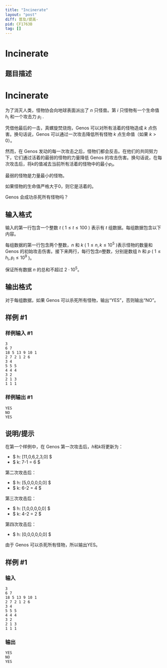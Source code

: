 ```yaml
---
title: "Incinerate"
layout: "post"
diff: 普及/提高-
pid: CF1763B
tag: []
---
```


# Incinerate

## 题目描述

# Incinerate


为了消灭人类，怪物协会向地球表面派出了 $n$ 只怪兽。第 $i$ 只怪物有一个生命值 $h_i$ 和一个攻击力 $p_i$ .

凭借他最后的一击，真螺旋焚烧炮，Genos 可以对所有活着的怪物造成 $k$ 点伤害。换句话说，Genos 可以通过一次攻击降低所有怪物 $k$ 点生命值（如果 $k>0$）。

然而，在 Genos 发动的每一次攻击之后，怪物们都会反击。在他们的共同努力下，它们通过活着的最弱的怪物的力量降低 Genos 的攻击伤害。换句话说，在每次攻击后，将$k$的值减去当前所有活着的怪物中的最小$p_i$。

最弱的怪物是力量最小的怪物。

如果怪物的生命值严格大于0，则它是活着的。

Genos 会成功杀死所有怪物吗？

## 输入格式

输入的第一行包含一个整数 $t$ ( $1 \le t \le 100$ ) 表示有 $t$ 组数据。每组数据包含以下内容。

每组数据的第一行包含两个整数，$n$ 和 $k$ ( $1 \le n, k \le 10^5$ )表示怪物的数量和 Genos 的初始攻击伤害。接下来两行，每行包含$n$整数，分别是数组 $h$ 和 $p$ ( $1 \le h_i, p_i \le 10^9$ )。

保证所有数据 $n$ 的总和不超过 $2 \cdot 10^5$。

## 输出格式

对于每组数据，如果 Genos 可以杀死所有怪物，输出“YES”，否则输出“NO”。

## 样例 #1

### 样例输入 #1

```
3
6 7
18 5 13 9 10 1
2 7 2 1 2 6
3 4
5 5 5
4 4 4
3 2
2 1 3
1 1 1
```

### 样例输出 #1

```
YES
NO
YES
```

## 说明/提示

在第一个样例中，在 Genos 第一次攻击后，$h$和$k$将更新为：

- $ h: [11,0,6,2,3,0] $
- $ k: 7-1 = 6 $

第二次攻击后：

- $ h: [5,0,0,0,0,0] $
- $ k: 6-2 = 4 $

第三次攻击后：

- $ h: [1,0,0,0,0,0] $
- $ k: 4-2 = 2 $

第四次攻击后：

- $ h: [0,0,0,0,0,0] $

由于 Genos 可以杀死所有怪物，所以输出YES。

## 样例 #1

### 输入

```
3
6 7
18 5 13 9 10 1
2 7 2 1 2 6
3 4
5 5 5
4 4 4
3 2
2 1 3
1 1 1
```

### 输出

```
YES
NO
YES
```

